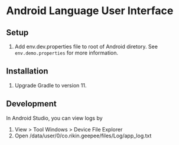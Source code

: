 # Android Language User Interface

## Setup
1. Add env.dev.properties file to root of Android diretory. See `env.demo.properties` for more information.

## Installation
1. Upgrade Gradle to version 11.

## Development

In Android Studio, you can view logs by

1. View > Tool Windows > Device File Explorer
2. Open /data/user/0/co.rikin.geepee/files/Log/app_log.txt
